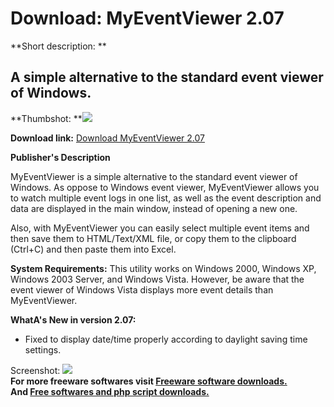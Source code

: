 # Download: MyEventViewer 2.07

**Short description: **

## A simple alternative to the standard event viewer of Windows.

  
**Thumbshot: **![](http://www.freewarefiles.com/screenshot/nsmyeventvwr_md.gif)   
  
**Download link:** [Download MyEventViewer 2.07](http://freesoftwares.boysofts.com/MyEventViewer_program_41043.html)  
  

**Publisher's Description**  
  

MyEventViewer is a simple alternative to the standard event viewer of Windows.
As oppose to Windows event viewer, MyEventViewer allows you to watch multiple
event logs in one list, as well as the event description and data are
displayed in the main window, instead of opening a new one.

Also, with MyEventViewer you can easily select multiple event items and then
save them to HTML/Text/XML file, or copy them to the clipboard (Ctrl+C) and
then paste them into Excel.

**System Requirements:** This utility works on Windows 2000, Windows XP, Windows 2003 Server, and Windows Vista. However, be aware that the event viewer of Windows Vista displays more event details than MyEventViewer.

**WhatA's New in version 2.07:**

  * Fixed to display date/time properly according to daylight saving time settings. 

  
  
Screenshot: ![](http://www.freewarefiles.com/screenshot/nsmyeventvwr.gif)  
**For more freeware softwares visit [Freeware software downloads.](http://freesoftwares.boysofts.com/)**   
**And [Free softwares and php script downloads.](http://www.boysofts.com/)**

